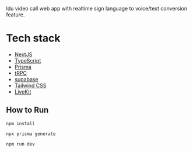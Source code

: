 
Idu video call web app with realtime sign language to voice/text conversion feature.

# Tech stack
- [NextJS](https://nextjs.org/)
- [TypeScript](https://www.typescriptlang.org/)
- [Prisma](https://www.prisma.io/)
- [tRPC](https://trpc.io/)
- [supabase](https://supabase.com/) 
- [Tailwind CSS](https://tailwindcss.com/)
- [LiveKit](https://docs.livekit.io/realtime/quickstarts/nextjs-13/)

## How to Run

`npm install`

`npx prisma generate`

`npm run dev`
